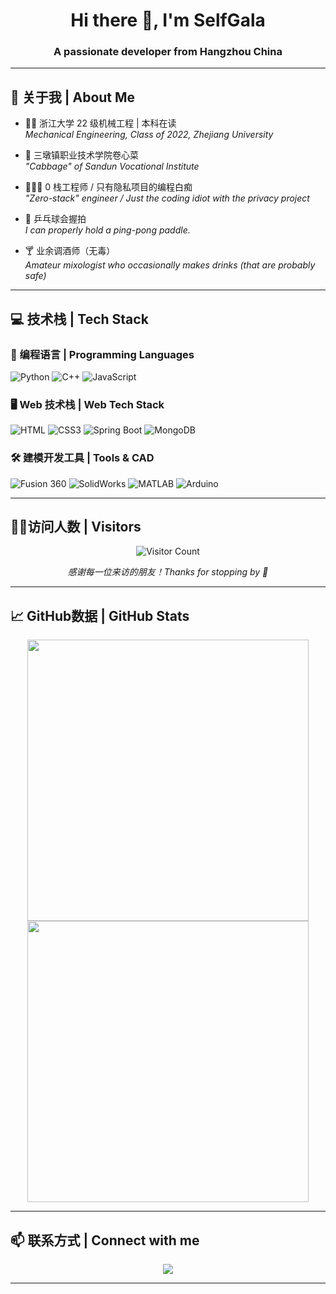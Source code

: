 <h1 align="center">Hi there 👋, I'm SelfGala</h1>
<h3 align="center">A passionate developer from Hangzhou China</h3>

---

## 🌱 关于我 | About Me

- 🧑‍⚕️ 浙江大学 22 级机械工程 | 本科在读  
  *Mechanical Engineering, Class of 2022, Zhejiang University*
  
- 🥬 三墩镇职业技术学院卷心菜  
  *"Cabbage" of Sandun Vocational Institute*

- 👨🏻‍🔬 0 栈工程师 / 只有隐私项目的编程白痴  
  *"Zero-stack" engineer / Just the coding idiot with the privacy project*

- 🏓 乒乓球会握拍  
  *I can properly hold a ping-pong paddle.*

- 🍸 业余调酒师（无毒）  
  *Amateur mixologist who occasionally makes drinks (that are probably safe)*

---

## 💻 技术栈 | Tech Stack

### 🔧 编程语言 | Programming Languages
![Python](https://img.shields.io/badge/Python-3776AB?style=for-the-badge&logo=python&logoColor=white)
![C++](https://img.shields.io/badge/C++-00599C?style=for-the-badge&logo=c%2b%2b&logoColor=white)
![JavaScript](https://img.shields.io/badge/JavaScript-F7DF1E?style=for-the-badge&logo=javascript&logoColor=black)

### 🖥️ Web 技术栈 | Web Tech Stack
![HTML](https://img.shields.io/badge/HTML-239120?style=for-the-badge&logo=html5&logoColor=white)
![CSS3](https://img.shields.io/badge/CSS3-1572B6?style=for-the-badge&logo=css3&logoColor=white)
![Spring Boot](https://img.shields.io/badge/Spring%20Boot-6DB33F?style=for-the-badge&logo=spring-boot&logoColor=white)
![MongoDB](https://img.shields.io/badge/MongoDB-47A248?style=for-the-badge&logo=mongodb&logoColor=white)

### 🛠 建模开发工具 | Tools & CAD
![Fusion 360](https://img.shields.io/badge/Fusion%20360-FF6C37?style=for-the-badge&logo=autodesk&logoColor=white)
![SolidWorks](https://img.shields.io/badge/SolidWorks-E2211C?style=for-the-badge&logo=solidworks&logoColor=white)
![MATLAB](https://img.shields.io/badge/MATLAB-0076A8?style=for-the-badge&logo=mathworks&logoColor=white)
![Arduino](https://img.shields.io/badge/Arduino-00979D?style=for-the-badge&logo=arduino&logoColor=white)

---

## 😶‍🌫️访问人数 | Visitors
<p align="center">
  <img src="https://profile-counter.glitch.me/SelfGala/count.svg" alt="Visitor Count" />
</p>

<p align="center">
  <i>感谢每一位来访的朋友！Thanks for stopping by 💖</i>
</p>

---

## 📈 GitHub数据 | GitHub Stats

<p align="center">
  <img src="https://github-readme-stats.vercel.app/api?username=SelfGala&show_icons=true&theme=default" width="450"/>
  <br/>
  <img src="https://github-readme-streak-stats.herokuapp.com/?user=SelfGala&theme=default" width="450"/>
</p>

---

## 📫 联系方式 | Connect with me

<p align="center">
  <a href="mailto:DZB180310@outlook.com"><img src="https://img.shields.io/badge/Email-D14836?style=flat&logo=gmail&logoColor=white"/></a>
</p>

---
